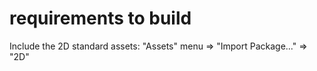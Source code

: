# requirements to build

Include the 2D standard assets: "Assets" menu => "Import Package..." => "2D"